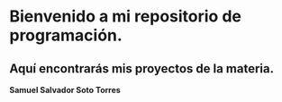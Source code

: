 # Bienvenido a mi repositorio de programación.
 
## Aquí encontrarás mis proyectos de la materia.

**Samuel Salvador Soto Torres** 
